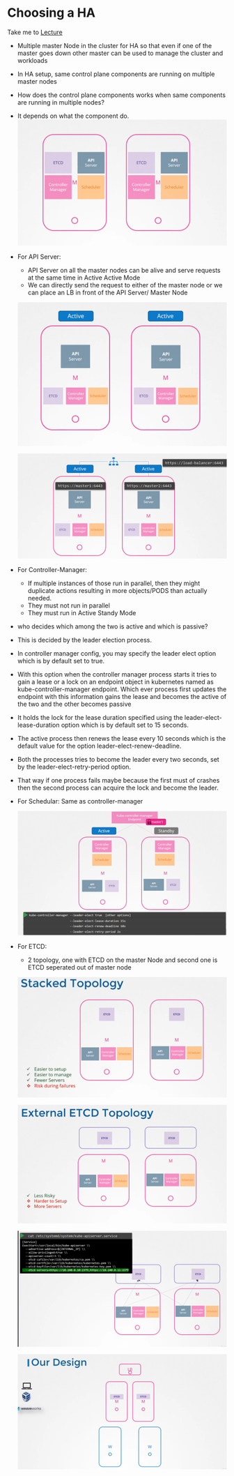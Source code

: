 # Choosing a HA

  Take me to [Lecture](https://kodekloud.com/courses/539883/lectures/9808328)

- Multiple master Node in the cluster for HA so that even if one of the master goes down other master can be used to manage the cluster and workloads

- In HA setup, same control plane components are running on multiple master nodes

- How does the control plane components works when same components are running in multiple nodes?

- It depends on what the component do.
   ![ha1](../../images/ha1.png)
   
- For API Server:
  - API Server on all the master nodes can be alive and serve requests at the same time in Active Active Mode
  - We can directly send the request to either of the master node or we can place an LB in front of the API Server/ Master Node
   
   ![ha2](../../images/ha2.png)
   
   ![ha3](../../images/ha3.png)
   
- For Controller-Manager:
  - If multiple instances of those run in parallel, then they might duplicate actions resulting in more objects/PODS than actually needed.
  - They must not run in parallel
  - They must run in Active Standy Mode


- who decides which among the two is active and which is passive?
 - This is decided by the leader election process.
 - In controller manager config, you may specify the leader elect option which is by default set to true.
 - With this option when the controller manager process starts it tries to gain a lease or a lock on an endpoint object in kubernetes named as kube-controller-manager endpoint. Which ever process first updates the endpoint with this information gains the lease and becomes the active of the two and the other becomes passive 

 - It holds the lock for the lease duration specified using the leader-elect-lease-duration option which is by default set to 15 seconds.

- The active process then renews the lease every 10 seconds which is the default value for the option leader-elect-renew-deadline. 

- Both the processes tries to become the leader every two seconds, set by the leader-elect-retry-period option. 

- That way if one process fails maybe because the first must of crashes then the second process can acquire the lock and become the leader.

- For Schedular:
  Same as controller-manager

   ![ha4](../../images/ha4.png)
   
- For ETCD:
  - 2 topology, one with ETCD on the master Node and second one is ETCD seperated out of master node   
  
   ![ha5](../../images/ha5.png)
   
   ![ha6](../../images/ha6.png)
   
   ![ha7](../../images/ha7.png)
   
   ![ha8](../../images/ha8.png)

   
